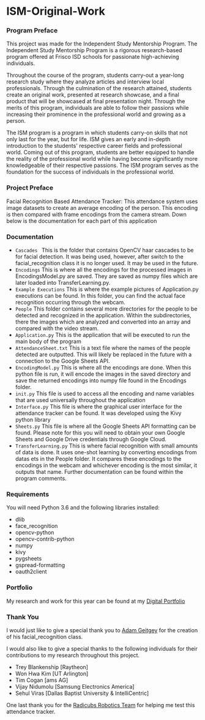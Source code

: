 # ISM-Original-Work
### Program Preface
 This project was made for the Independent Study 
 Mentorship Program. The Independent Study Mentorship 
 Program is a rigorous research-based program offered 
 at Frisco ISD schools for passionate high-achieving 
 individuals.

Throughout the course of the program, students 
carry-out a year-long research study where they 
analyze articles and interview local professionals. 
Through the culmination of the research attained, 
students create an original work, presented at 
research showcase, and a final product that will be 
showcased at final presentation night. Through the 
merits of this program, individuals are able to follow 
their passions while increasing their prominence in the 
professional world and growing as a person.

The ISM program is a program in which students carry-on skills that not only last for the year, but for life. ISM gives an early and in-depth introduction to the students' respective career fields and professional world. Coming out of this program, students are better equipped to handle the reality of the professional world while having become significantly more knowledgeable of their respective passions. The ISM program serves as the foundation for the success of individuals in the professional world.
### Project Preface 
 Facial Recognition Based Attendance Tracker: This 
 attendance system uses image datasets to create an
 average encoding of the person. This encoding is 
 then compared with frame encodings from the camera 
 stream. Down below is the documentation for each 
 part of this application
 
### Documentation
* `Cascades `
 This is the folder that contains OpenCV haar cascades to 
be for facial detection. It was being used, however, after 
switch to the facial_recognition class it is no longer used.
It may be used in the future.
* `Encodings` 
This is where all the encodings for the processed images in EncodingsModel.py
are saved. They are saved as numpy files which are later loaded into TransferLearning.py.
* `Example Executions` 
This is where the example pictures of Application.py executions can be found. In this folder,
you can find the actual face recognition occurring through the webcam.
* `People`
This folder contains several more directories for the people 
to be detected and recognized in the application. Within the 
subdirectories, there the images which are analyzed and converted 
into an array and compared with the video stream.
* `Application.py`
This is the application that will be executed to run the main body of the program
* `AttendanceSheet.txt`
This is a text file where the names of the people detected are outputted. This will 
likely be replaced in the future with a connection to the Google Sheets API.
* `EncodingModel.py`
This is where all the encodings are done. When this python file is run,
it will encode the images in the saved directory and save the returned encodings
into numpy file found in the Encodings folder.
* `init.py`
This file is used to access all the encoding and name variables that are used universally
throughout the application
* `Interface.py`
This file is where the graphical user interface for the attendance tracker can be found. It was developed
using the Kivy python library
* `Sheets.py`
This file is where all the Google Sheets API formatting can be found. Please note for this you will need to obtain your
own Google Sheets and Google Drive credentials through Google Cloud.
* `TransferLearning.py`
This is where facial recognition with small amounts of data is done. It uses one-shot learning by converting encodings
from datas ets in the People folder. It compares these encodings to the encodings in the webcam and whichever encoding
is the most similar, it outputs that name. 
Further documentation can be found within
the program comments.

### Requirements
You will need Python 3.6 and the following libraries installed:
* dlib
* face_recognition 
* opencv-python
* opencv-contrib-python
* numpy
* kivy
* pygsheets
* gspread-formatting
* oauth2client

### Portfolio
My research and work for this year can be found at my
[Digital Portfolio](https://samratsahoo.weebly.com)

### Thank You
I would just like to give a  special thank you to [Adam Geitgey](https://github.com/ageitgey) for 
the creation of his facial_recognition class. 

I would also like to give a special thanks to the following individuals for their contributions
to my research throughout this project.
* Trey Blankenship [Raytheon]
* Won Hwa Kim [UT Arlington]
* Tim Cogan [ams AG]
* Vijay Nidumolu [Samsung Electronics America]
* Sehul Viras [Dallas Baptist University & IntelliCentric]

One last thank you for the [Radicubs Robotics Team](https://radicubs.wixsite.com/robotics) for 
helping me test this attendance tracker. 
